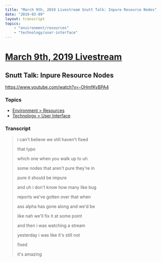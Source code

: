 ```yaml
---
title: "March 9th, 2019 Livestream Snutt Talk: Inpure Resource Nodes"
date: "2019-03-09"
layout: transcript
topics:
    - "environment/resources"
    - "technology/user-interface"
---
```

# [March 9th, 2019 Livestream](../2019-03-09.md)
## Snutt Talk: Inpure Resource Nodes
https://www.youtube.com/watch?v=-OHmfKyBPA4

### Topics
* [Environment > Resources](../topics/environment/resources.md)
* [Technology > User Interface](../topics/technology/user-interface.md)

### Transcript

> i can't believe we still haven't fixed
>
> that typo
>
> which one when you walk up to uh
>
> some nodes that aren't pure they're in
>
> pure it should be impure
>
> and uh i don't know how many like bug
>
> reports we've gotten over that when
>
> ass alpha has gone along and we'd be
>
> like nah we'll fix it at some point
>
> and then i was watching a stream
>
> yesterday i was like it's still not
>
> fixed
>
> it's amazing
>
